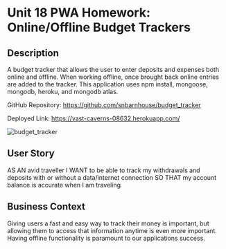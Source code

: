 # Unit 18 PWA Homework: Online/Offline Budget Trackers

## Description

A budget tracker that allows the user to enter deposits and expenses both online and offline. When working offline, once brought back online entries are added to the tracker. This application uses npm install, mongoose, mongodb, heroku, and mongodb atlas.


GitHub Repository: https://github.com/snbarnhouse/budget_tracker 

Deployed Link: https://vast-caverns-08632.herokuapp.com/ 


![budget_tracker](https://user-images.githubusercontent.com/77131387/121702570-fee58e80-ca9f-11eb-822d-99c0f4abae9a.png)


## User Story
AS AN avid traveller
I WANT to be able to track my withdrawals and deposits with or without a data/internet connection
SO THAT my account balance is accurate when I am traveling

## Business Context

Giving users a fast and easy way to track their money is important, but allowing them to access that information anytime is even more important. Having offline functionality is paramount to our applications success.